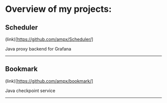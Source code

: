 # Overview of my projects:

## Scheduler 
(link)[https://github.com/ampx/Scheduler/]

Java proxy backend for Grafana

----------------

## Bookmark 
(link)[https://github.com/ampx/bookmark/]

Java checkpoint service

---------------

